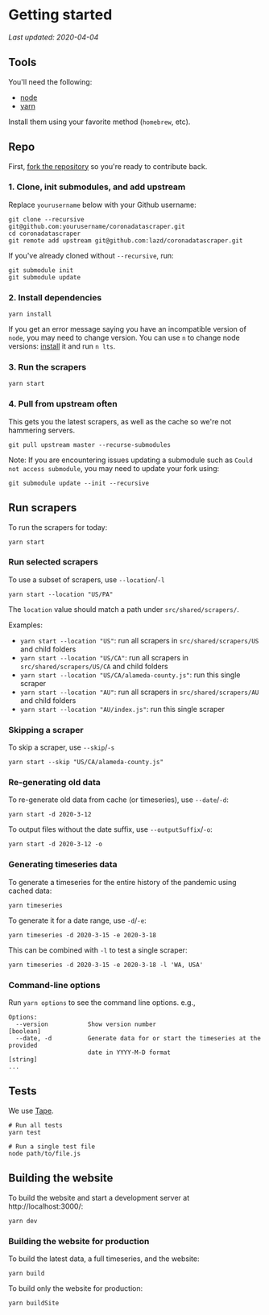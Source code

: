 # Getting started

_Last updated: 2020-04-04_

## Tools

You'll need the following:

* [node](https://nodejs.org/en/download/)
* [yarn](https://classic.yarnpkg.com/en/docs/install/)

Install them using your favorite method (`homebrew`, etc).

## Repo

First, [fork the repository](https://github.com/lazd/coronadatascraper/fork) so you're ready to contribute back.

### 1. Clone, init submodules, and add upstream

Replace `yourusername` below with your Github username:

```
git clone --recursive git@github.com:yourusername/coronadatascraper.git
cd coronadatascraper
git remote add upstream git@github.com:lazd/coronadatascraper.git
```

If you've already cloned without `--recursive`, run:

```
git submodule init
git submodule update
```

### 2. Install dependencies

```
yarn install
```

If you get an error message saying you have an incompatible version of
`node`, you may need to change version.  You can use `n` to change
node versions: [install](https://www.npmjs.com/package/n) it and run
`n lts`.

### 3. Run the scrapers

```
yarn start
```

### 4. Pull from upstream often

This gets you the latest scrapers, as well as the cache so we're not hammering servers.

```
git pull upstream master --recurse-submodules
```

Note: If you are encountering issues updating a submodule such as `Could not access submodule`, you may need to update your fork using:
```
git submodule update --init --recursive
```

## Run scrapers

To run the scrapers for today:

```
yarn start
```

### Run selected scrapers

To use a subset of scrapers, use `--location`/`-l`

```
yarn start --location "US/PA"
```

The `location` value should match a path under `src/shared/scrapers/`.

Examples:

* `yarn start --location "US"`: run all scrapers in `src/shared/scrapers/US` and child folders
* `yarn start --location "US/CA"`: run all scrapers in `src/shared/scrapers/US/CA` and child folders
* `yarn start --location "US/CA/alameda-county.js"`: run this single scraper
* `yarn start --location "AU"`: run all scrapers in `src/shared/scrapers/AU` and child folders
* `yarn start --location "AU/index.js"`: run this single scraper


### Skipping a scraper

To skip a scraper, use `--skip`/`-s`

```
yarn start --skip "US/CA/alameda-county.js"
```

### Re-generating old data

To re-generate old data from cache (or timeseries), use `--date`/`-d`:

```
yarn start -d 2020-3-12
```

To output files without the date suffix, use `--outputSuffix`/`-o`:

```
yarn start -d 2020-3-12 -o
```

### Generating timeseries data

To generate a timeseries for the entire history of the pandemic using cached data:

```
yarn timeseries
```

To generate it for a date range, use `-d`/`-e`:

```
yarn timeseries -d 2020-3-15 -e 2020-3-18
```

This can be combined with `-l` to test a single scraper:

```
yarn timeseries -d 2020-3-15 -e 2020-3-18 -l 'WA, USA'
```

### Command-line options

Run `yarn options` to see the command line options.  e.g.,

```
Options:
  --version           Show version number                              [boolean]
  --date, -d          Generate data for or start the timeseries at the provided
                      date in YYYY-M-D format                           [string]
...
```

## Tests

We use [Tape](https://github.com/substack/tape).

    # Run all tests
    yarn test

    # Run a single test file
    node path/to/file.js


## Building the website

To build the website and start a development server at http://localhost:3000/:

```
yarn dev
```


### Building the website for production

To build the latest data, a full timeseries, and the website:

```
yarn build
```

To build only the website for production:

```
yarn buildSite
```
